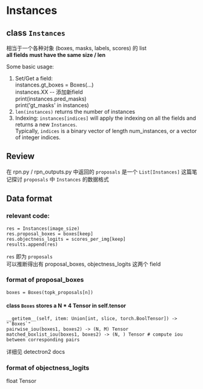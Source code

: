 # Instances

## class `Instances`
相当于一个各种对象 (boxes, masks, labels, scores) 的 list  
**all fields must have the same size / len**

Some basic usage:  
1. Set/Get a field:  
    instances.gt_boxes = Boxes(...)  
    instances.XX -- 添加新field  
    print(instances.pred_masks)  
    print('gt_masks' in instances)  
2. `len(instances)` returns the number of instances  
3. Indexing: `instances[indices]` will apply the indexing on all the fields and returns a new `Instances`.  
Typically, `indices` is a binary vector of length num_instances, or a vector of integer indices.

## Review
在 rpn.py / rpn_outputs.py 中返回的 `proposals` 是一个 `List[Instances]` 这篇笔记探讨 `proposals` 中 `Instances` 的数据格式

## Data format
### relevant code:
```
res = Instances(image_size)
res.proposal_boxes = boxes[keep]
res.objectness_logits = scores_per_img[keep]
results.append(res)
```
`res` 即为 `proposals`  
可以推断得出有 proposal_boxes, objectness_logits 这两个 field 
### format of proposal_boxes
    boxes = Boxes(topk_proposals[n])
#### class `Boxes` stores a N * 4 Tensor in self.tensor   
    __getitem__(self, item: Union[int, slice, torch.BoolTensor]) -> "`Boxes`"
    pairwise_iou(boxes1, boxes2) -> (N, M) Tensor
    matched_boxlist_iou(boxes1, boxes2) -> (N, ) Tensor # compute iou between corresponding pairs 
详细见 detectron2 docs
### format of objectness_logits
float Tensor



